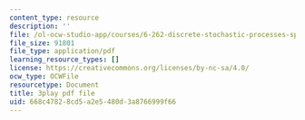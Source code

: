 ```yaml
---
content_type: resource
description: ''
file: /ol-ocw-studio-app/courses/6-262-discrete-stochastic-processes-spring-2011/668c47828cd5a2e5480d3a8766999f66_IDgYAGKyuo.pdf
file_size: 91801
file_type: application/pdf
learning_resource_types: []
license: https://creativecommons.org/licenses/by-nc-sa/4.0/
ocw_type: OCWFile
resourcetype: Document
title: 3play pdf file
uid: 668c4782-8cd5-a2e5-480d-3a8766999f66
---
```

